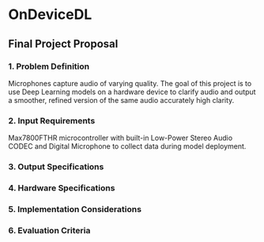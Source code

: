 # OnDeviceDL



## Final Project Proposal

### 1. Problem Definition
Microphones capture audio of varying quality. The goal of this project is to use Deep Learning models on a hardware device to clarify audio and output a smoother, refined version of the same audio accurately high clarity. 

### 2. Input Requirements
Max7800FTHR microcontroller with built-in Low-Power Stereo Audio CODEC and Digital Microphone to collect data during model deployment. 

### 3. Output Specifications


### 4. Hardware Specifications


### 5. Implementation Considerations


### 6. Evaluation Criteria
